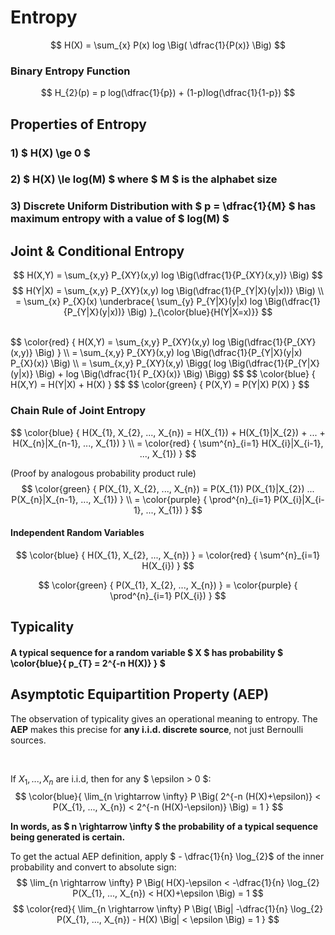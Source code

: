 # Entropy

$$ H(X) = \sum_{x} P(x) log \Big( \dfrac{1}{P(x)} \Big) $$

### Binary Entropy Function
$$ 
H_{2}(p) = p log(\dfrac{1}{p}) + (1-p)log(\dfrac{1}{1-p})
$$

## Properties of Entropy

### 1) $ H(X) \ge 0 $
### 2) $ H(X) \le log(M) $ where $ M $ is the alphabet size
### 3) Discrete Uniform Distribution with $ p = \dfrac{1}{M} $ has maximum entropy with a value of $ log(M) $

## Joint & Conditional Entropy

$$ H(X,Y) = \sum_{x,y} P_{XY}(x,y) log \Big(\dfrac{1}{P_{XY}(x,y)} \Big) 
$$
$$ H(Y|X) = \sum_{x,y} P_{XY}(x,y) log \Big(\dfrac{1}{P_{Y|X}(y|x))} \Big)
\\
= \sum_{x} P_{X}(x) \underbrace{ \sum_{y} P_{Y|X}(y|x) log \Big(\dfrac{1}{P_{Y|X}(y|x))} \Big) }_{\color{blue}{H(Y|X=x)}}
$$


</br>
$$ \color{red} { H(X,Y) = \sum_{x,y} P_{XY}(x,y) log \Big(\dfrac{1}{P_{XY}(x,y)} \Big) }
\\
= \sum_{x,y} P_{XY}(x,y) log \Big(\dfrac{1}{P_{Y|X}(y|x) P_{X}(x)} \Big)
\\
= \sum_{x,y} P_{XY}(x,y) \Bigg( log \Big(\dfrac{1}{P_{Y|X}(y|x)} \Big) + log \Big(\dfrac{1}{ P_{X}(x)} \Big) \Bigg)
$$
$$ \color{blue} { H(X,Y) = H(Y|X) + H(X) } $$
$$ \color{green} { P(X,Y) = P(Y|X) P(X) } $$


### Chain Rule of Joint Entropy
$$ \color{blue} { H(X_{1}, X_{2}, ..., X_{n}) = H(X_{1}) + H(X_{1}|X_{2}) + ... + H(X_{n}|X_{n-1}, ..., X_{1}) } 
\\
= \color{red} { \sum^{n}_{i=1} H(X_{i}|X_{i-1}, ..., X_{1}) }
$$

(Proof by analogous probability product rule)
$$ \color{green} { P(X_{1}, X_{2}, ..., X_{n}) = P(X_{1}) P(X_{1}|X_{2}) ... P(X_{n}|X_{n-1}, ..., X_{1}) }
\\ =  \color{purple} { \prod^{n}_{i=1} P(X_{i}|X_{i-1}, ..., X_{1}) }
$$

#### Independent Random Variables

$$ \color{blue} { H(X_{1}, X_{2}, ..., X_{n}) } = \color{red} { \sum^{n}_{i=1} H(X_{i}) }
$$

$$ \color{green} { P(X_{1}, X_{2}, ..., X_{n}) } = \color{purple} { \prod^{n}_{i=1} P(X_{i}) }
$$

## Typicality
#### A typical sequence for a random variable $ X $ has probability $ \color{blue}{ p_{T} = 2^{-n H(X)} } $ 

## Asymptotic Equipartition Property (AEP)
The observation of typicality gives an operational meaning to entropy.
The **AEP** makes this precise for **any i.i.d. discrete source**, not just Bernoulli sources.

</br>

If $X_{1}, ..., X_{n}$ are i.i.d, then for any $ \epsilon > 0 $:
$$ \color{blue}{ \lim_{n \rightarrow \infty} P \Big( 2^{-n (H(X)+\epsilon)} < P(X_{1}, ..., X_{n}) < 2^{-n (H(X)-\epsilon)} \Big) = 1 } $$

**In words, as $ n \rightarrow \infty $ the probability of a typical sequence being generated is certain.**
</br>

To get the actual AEP definition, apply $ - \dfrac{1}{n} \log_{2}$ of the inner probability and convert to absolute sign:
$$ \lim_{n \rightarrow \infty} P \Big( H(X)-\epsilon < -\dfrac{1}{n} \log_{2} P(X_{1}, ..., X_{n}) < H(X)+\epsilon \Big) = 1 $$
$$ \color{red}{ \lim_{n \rightarrow \infty} P \Big( \Big| -\dfrac{1}{n} \log_{2} P(X_{1}, ..., X_{n}) - H(X) \Big| < \epsilon \Big) = 1 } $$
